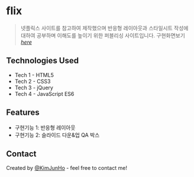 # flix
> 넷플릭스 사이트를 참고하여 제작했으며 반응형 레이아웃과 스타일시트 작성에 대하여 공부하며 이해도를 높이기 위한 퍼블리싱 사이트입니다.
> 구현화면보기 
[_here_](https://kimjunho98.github.io/flix-movie/)


## Technologies Used
<!-- 사용한 기술환경 (언어와 버전을 작성) -->
- Tech 1 - HTML5
- Tech 2 - CSS3
- Tech 3 - jQuery
- Tech 4 - JavaScript ES6

## Features
- 구현기능 1: 반응형 레이아웃
- 구현기능 2: 슬라이드 다운&업 QA 박스

## Contact
Created by [@KimJunHo](dydgnscc6845@gmail.com) - feel free to contact me!

